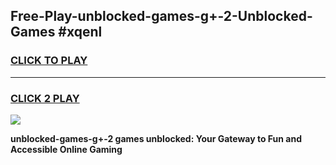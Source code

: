 
## Free-Play-unblocked-games-g+-2-Unblocked-Games #xqenl
<h3>
<a href="https://news.freeplayer.one?title=unblocked-games-g+-2&ref=8M">CLICK TO PLAY</a></h3>
<hr>

<h3>
<a href="https://news.freeplayer.one?title=unblocked-games-g+-2&ref=8M">CLICK 2 PLAY</a>
  
</h3>

<a href="https://news.freeplayer.one?title=unblocked-games-g+-2&ref=8M"><img src="https://clearcache.store/games.png"></a>


**unblocked-games-g+-2 games unblocked: Your Gateway to Fun and Accessible Online Gaming**
